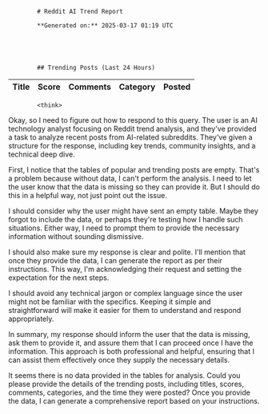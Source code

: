 
            # Reddit AI Trend Report
            
            **Generated on:** 2025-03-17 01:19 UTC
            
            
            
            
            
            ## Trending Posts (Last 24 Hours)

| Title | Score | Comments | Category | Posted |
|-------|-------|----------|----------|--------|

            
            <think>
Okay, so I need to figure out how to respond to this query. The user is an AI technology analyst focusing on Reddit trend analysis, and they've provided a task to analyze recent posts from AI-related subreddits. They've given a structure for the response, including key trends, community insights, and a technical deep dive.

First, I notice that the tables of popular and trending posts are empty. That's a problem because without data, I can't perform the analysis. I need to let the user know that the data is missing so they can provide it. But I should do this in a helpful way, not just point out the issue.

I should consider why the user might have sent an empty table. Maybe they forgot to include the data, or perhaps they're testing how I handle such situations. Either way, I need to prompt them to provide the necessary information without sounding dismissive.

I should also make sure my response is clear and polite. I'll mention that once they provide the data, I can generate the report as per their instructions. This way, I'm acknowledging their request and setting the expectation for the next steps.

I should avoid any technical jargon or complex language since the user might not be familiar with the specifics. Keeping it simple and straightforward will make it easier for them to understand and respond appropriately.

In summary, my response should inform the user that the data is missing, ask them to provide it, and assure them that I can proceed once I have the information. This approach is both professional and helpful, ensuring that I can assist them effectively once they supply the necessary details.
</think>

It seems there is no data provided in the tables for analysis. Could you please provide the details of the trending posts, including titles, scores, comments, categories, and the time they were posted? Once you provide the data, I can generate a comprehensive report based on your instructions.
            